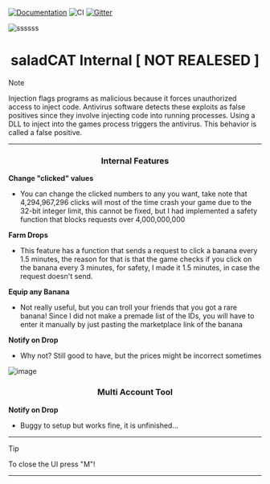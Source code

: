 [![Documentation](https://img.shields.io/badge/docs-online-informational?style=flat&link=https://docs.libcpr.org/)]([https://docs.libcpr.org/](https://github.com/HFPZ/Banana-Internal))
![CI](https://github.com/libcpr/cpr/workflows/CI/badge.svg)
[![Gitter](https://badges.gitter.im/libcpr/community.svg)]([https://gitter.im/libcpr/community?utm_source=badge&utm_medium=badge&utm_campaign=pr-badge](https://github.com/HFPZ/Banana-Internal))

![ssssss](https://github.com/HFPZ/Banana-Internal/assets/172925390/4b0d810b-dbbd-406b-96fb-d5b99bb2973a)



<h1 align="center">saladCAT Internal [ NOT REALESED ]</h1>



> [!NOTE]
> Injection flags programs as malicious because it forces unauthorized access to inject code. Antivirus software detects these exploits as false positives since they involve injecting code into running processes. Using a DLL to inject into the games process triggers the antivirus. This behavior is called a false positive.
>
---
<div align="center">



</div>

 

 <div align="center">

   
### Internal Features 
</div>

**Change "clicked" values**
- You can change the clicked numbers to any you want, take note that 4,294,967,296 clicks will most of the time crash your game due to the 32-bit integer limit, this cannot be fixed, but I had implemented a safety function that blocks requests over 4,000,000,000

**Farm Drops**
- This feature has a function that sends a request to click a banana every 1.5 minutes, the reason for that is that the game checks if you click on the banana every 3 minutes, for safety, I made it 1.5 minutes, in case the request doesn't send.

**Equip any Banana**
- Not really useful, but you can troll your friends that you got a rare banana! Since I did not make a premade list of the IDs, you will have to enter it manually by just pasting the marketplace link of the banana

**Notify on Drop**
- Why not? Still good to have, but the prices might be incorrect sometimes

![image](https://github.com/HFPZ/Banana-Internal/assets/172925390/f36be948-45ad-4ec2-95c1-831418e57260)

</div>



 <div align="center">

   
### Multi Account Tool

</div>

**Notify on Drop**
- Buggy to setup but works fine, it is unfinished...
  

---

> [!TIP]
> To close the UI press "M"!

---

<div align="center">
